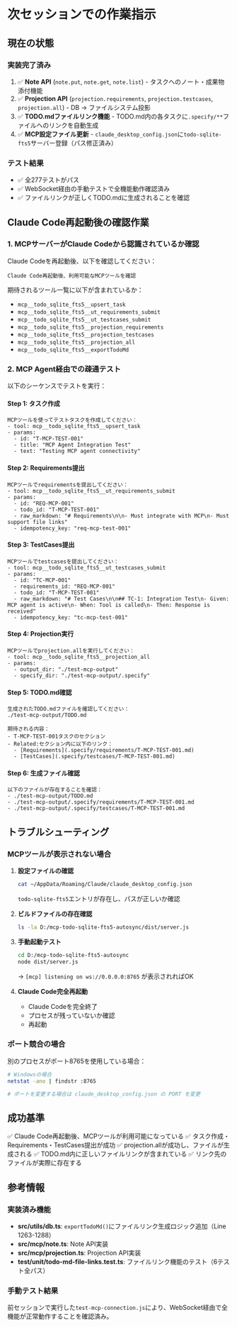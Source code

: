 # 次セッションでの作業指示

## 現在の状態

### 実装完了済み
1. ✅ **Note API** (`note.put`, `note.get`, `note.list`) - タスクへのノート・成果物添付機能
2. ✅ **Projection API** (`projection.requirements`, `projection.testcases`, `projection.all`) - DB → ファイルシステム投影
3. ✅ **TODO.mdファイルリンク機能** - TODO.md内の各タスクに`.specify/**`ファイルへのリンクを自動生成
4. ✅ **MCP設定ファイル更新** - `claude_desktop_config.json`に`todo-sqlite-fts5`サーバー登録（パス修正済み）

### テスト結果
- ✅ 全277テストがパス
- ✅ WebSocket経由の手動テストで全機能動作確認済み
- ✅ ファイルリンクが正しくTODO.mdに生成されることを確認

## Claude Code再起動後の確認作業

### 1. MCPサーバーがClaude Codeから認識されているか確認

Claude Codeを再起動後、以下を確認してください：

```
Claude Code再起動後、利用可能なMCPツールを確認
```

期待されるツール一覧に以下が含まれているか：
- `mcp__todo_sqlite_fts5__upsert_task`
- `mcp__todo_sqlite_fts5__ut_requirements_submit`
- `mcp__todo_sqlite_fts5__ut_testcases_submit`
- `mcp__todo_sqlite_fts5__projection_requirements`
- `mcp__todo_sqlite_fts5__projection_testcases`
- `mcp__todo_sqlite_fts5__projection_all`
- `mcp__todo_sqlite_fts5__exportTodoMd`

### 2. MCP Agent経由での疎通テスト

以下のシーケンスでテストを実行：

#### Step 1: タスク作成
```
MCPツールを使ってテストタスクを作成してください：
- tool: mcp__todo_sqlite_fts5__upsert_task
- params:
  - id: "T-MCP-TEST-001"
  - title: "MCP Agent Integration Test"
  - text: "Testing MCP agent connectivity"
```

#### Step 2: Requirements提出
```
MCPツールでrequirementsを提出してください：
- tool: mcp__todo_sqlite_fts5__ut_requirements_submit
- params:
  - id: "REQ-MCP-001"
  - todo_id: "T-MCP-TEST-001"
  - raw_markdown: "# Requirements\n\n- Must integrate with MCP\n- Must support file links"
  - idempotency_key: "req-mcp-test-001"
```

#### Step 3: TestCases提出
```
MCPツールでtestcasesを提出してください：
- tool: mcp__todo_sqlite_fts5__ut_testcases_submit
- params:
  - id: "TC-MCP-001"
  - requirements_id: "REQ-MCP-001"
  - todo_id: "T-MCP-TEST-001"
  - raw_markdown: "# Test Cases\n\n## TC-1: Integration Test\n- Given: MCP agent is active\n- When: Tool is called\n- Then: Response is received"
  - idempotency_key: "tc-mcp-test-001"
```

#### Step 4: Projection実行
```
MCPツールでprojection.allを実行してください：
- tool: mcp__todo_sqlite_fts5__projection_all
- params:
  - output_dir: "./test-mcp-output"
  - specify_dir: "./test-mcp-output/.specify"
```

#### Step 5: TODO.md確認
```
生成されたTODO.mdファイルを確認してください：
./test-mcp-output/TODO.md

期待される内容：
- T-MCP-TEST-001タスクのセクション
- Related:セクション内に以下のリンク：
  - [Requirements](.specify/requirements/T-MCP-TEST-001.md)
  - [TestCases](.specify/testcases/T-MCP-TEST-001.md)
```

#### Step 6: 生成ファイル確認
```
以下のファイルが存在することを確認：
- ./test-mcp-output/TODO.md
- ./test-mcp-output/.specify/requirements/T-MCP-TEST-001.md
- ./test-mcp-output/.specify/testcases/T-MCP-TEST-001.md
```

## トラブルシューティング

### MCPツールが表示されない場合

1. **設定ファイルの確認**
   ```bash
   cat ~/AppData/Roaming/Claude/claude_desktop_config.json
   ```
   `todo-sqlite-fts5`エントリが存在し、パスが正しいか確認

2. **ビルドファイルの存在確認**
   ```bash
   ls -la D:/mcp-todo-sqlite-fts5-autosync/dist/server.js
   ```

3. **手動起動テスト**
   ```bash
   cd D:/mcp-todo-sqlite-fts5-autosync
   node dist/server.js
   ```
   → `[mcp] listening on ws://0.0.0.0:8765` が表示されればOK

4. **Claude Code完全再起動**
   - Claude Codeを完全終了
   - プロセスが残っていないか確認
   - 再起動

### ポート競合の場合

別のプロセスがポート8765を使用している場合：
```bash
# Windowsの場合
netstat -ano | findstr :8765

# ポートを変更する場合は claude_desktop_config.json の PORT を変更
```

## 成功基準

✅ Claude Code再起動後、MCPツールが利用可能になっている
✅ タスク作成・Requirements・TestCases提出が成功
✅ projection.allが成功し、ファイルが生成される
✅ TODO.md内に正しいファイルリンクが含まれている
✅ リンク先のファイルが実際に存在する

## 参考情報

### 実装済み機能
- **src/utils/db.ts**: `exportTodoMd()`にファイルリンク生成ロジック追加（Line 1263-1288）
- **src/mcp/note.ts**: Note API実装
- **src/mcp/projection.ts**: Projection API実装
- **test/unit/todo-md-file-links.test.ts**: ファイルリンク機能のテスト（6テスト全パス）

### 手動テスト結果
前セッションで実行した`test-mcp-connection.js`により、WebSocket経由で全機能が正常動作することを確認済み。
